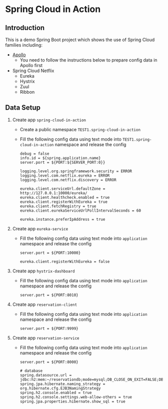 # Spring Cloud in Action

## Introduction

This is a demo Spring Boot project which shows the use of Spring Cloud families including:

* [Apollo](https://github.com/ctripcorp/apollo)
    - You need to follow the instructions below to prepare config data in Apollo first
* Spring Cloud Netflix
    - Eureka
    - Hystrix
    - Zuul
    - Ribbon

## Data Setup

1. Create app `spring-cloud-in-action`
	* Create a public namespace `TEST1.spring-cloud-in-action`
	* Fill the following config data using text mode into `TEST1.spring-cloud-in-action` namespace and release the config

		```properties
		debug = false
		info.id = ${spring.application.name}
		server.port = ${PORT:${SERVER_PORT:0}}

		logging.level.org.springframework.security = ERROR
		logging.level.com.netflix.eureka = ERROR
		logging.level.com.netflix.discovery = ERROR

		eureka.client.serviceUrl.defaultZone = http://127.0.0.1:10000/eureka/
		eureka.client.healthcheck.enabled = true
		eureka.client.registerWithEureka = true
		eureka.client.fetchRegistry = true
		eureka.client.eurekaServiceUrlPollIntervalSeconds = 60

		eureka.instance.preferIpAddress = true

		```
2. Create app `eureka-service`
	* Fill the following config data using text mode into `application` namespace and release the config

		```properties
		server.port = ${PORT:10000}

		eureka.client.registerWithEureka = false
		```
3. Create app `hystrix-dashboard`
	* Fill the following config data using text mode into `application` namespace and release the config

		```properties
		server.port = ${PORT:8010}
		```
4. Create app `reservation-client`
	* Fill the following config data using text mode into `application` namespace and release the config

		```properties
		server.port = ${PORT:9999}
		```
5. Create app `reservation-service`
	* Fill the following config data using text mode into `application` namespace and release the config

		```properties
		server.port = ${PORT:8000}

		# database
		spring.datasource.url = jdbc:h2:mem:~/reservationdb;mode=mysql;DB_CLOSE_ON_EXIT=FALSE;DB_CLOSE_DELAY=-1
		spring.jpa.hibernate.naming_strategy = org.hibernate.cfg.EJB3NamingStrategy
		spring.h2.console.enabled = true
		spring.h2.console.settings.web-allow-others = true
		spring.jpa.properties.hibernate.show_sql = true
		```
